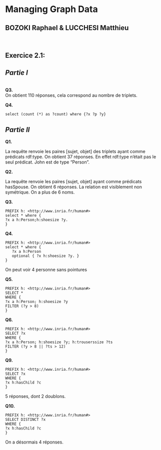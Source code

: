 # **Managing Graph Data**

## **BOZOKI** Raphael & **LUCCHESI** Matthieu
&nbsp;

## Exercice 2.1:
##	*Partie I* 
\
**Q3.**\
On obtient 110 réponses, cela correspond au nombre de triplets.

**Q4.**
```
select (count (*) as ?count) where {?x ?p ?y}
```

##	*Partie II* 

**Q1.**

La requête renvoie les paires [sujet, objet] des triplets ayant comme prédicats rdf:type.
On obtient 37 réponses. 
En effet rdf:type n’était pas le seul prédicat.
John est de type “Person”.

**Q2.**

La requête renvoie les paires [sujet, objet] ayant comme prédicats hasSpouse.
On obtient 6 réponses. La relation est visiblement non symétrique. On a plus de 6 noms.

**Q3.**
```
PREFIX h: <http://www.inria.fr/human#>
select * where {
?x a h:Person;h:shoesize ?y.
}
```

**Q4.**
```turtle
PREFIX h: <http://www.inria.fr/human#>
select * where {
   ?x a h:Person
   optional { ?x h:shoesize ?y. }
}
```
On peut voir 4 personne sans pointures

**Q5.**
```
PREFIX h: <http://www.inria.fr/human#>
SELECT *
WHERE {
?x a h:Person; h:shoesize ?y
FILTER (?y > 8)
}
```

**Q6.**
```
PREFIX h: <http://www.inria.fr/human#>
SELECT ?x
WHERE {
?x a h:Person; h:shoesize ?y; h:trouserssize ?ts
FILTER (?y > 8 || ?ts > 12)
}
```


**Q9.**
```
PREFIX h: <http://www.inria.fr/human#>
SELECT ?x
WHERE {
?x h:hasChild ?c
}
```
5 réponses, dont 2 doublons.

**Q10.**
```
PREFIX h: <http://www.inria.fr/human#>
SELECT DISTINCT ?x
WHERE {
?x h:hasChild ?c
}
```
On a désormais 4 réponses.
